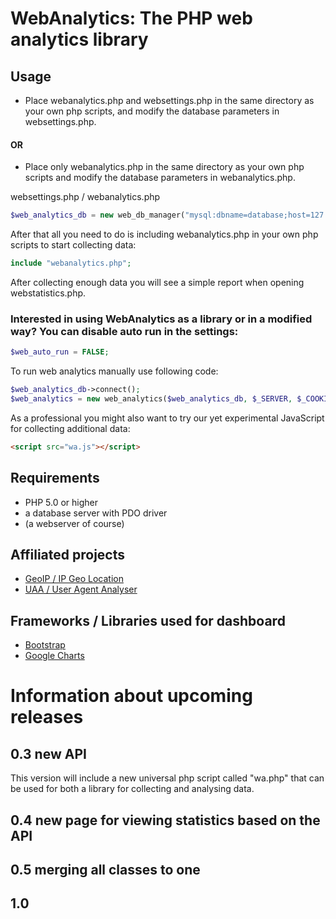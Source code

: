 # WebAnalytics: The PHP web analytics library
## Usage
* Place webanalytics.php and websettings.php in the same directory as your own php scripts, and modify the database parameters in websettings.php.
#### OR
* Place only webanalytics.php in the same directory as your own php scripts and modify the database parameters in webanalytics.php.

websettings.php / webanalytics.php
```php
$web_analytics_db = new web_db_manager("mysql:dbname=database;host=127.0.0.1", "user", "password");
```

After that all you need to do is including webanalytics.php in your own php scripts to start collecting data:
```php
include "webanalytics.php";
```

After collecting enough data you will see a simple report when opening webstatistics.php.

### Interested in using WebAnalytics as a library or in a modified way? You can disable auto run in the settings:
```php
$web_auto_run = FALSE;
```

To run web analytics manually use following code:
```php
$web_analytics_db->connect();
$web_analytics = new web_analytics($web_analytics_db, $_SERVER, $_COOKIE);
```

As a professional you might also want to try our yet experimental JavaScript for collecting additional data:
```html
<script src="wa.js"></script>
```

## Requirements
* PHP 5.0 or higher
* a database server with PDO driver
* (a webserver of course)

## Affiliated projects
* [GeoIP / IP Geo Location](https://geoip.beranek.one)
* [UAA / User Agent Analyser](https://uaa.beranek.one)

## Frameworks / Libraries used for dashboard
* [Bootstrap](https://getbootstrap.com)
* [Google Charts](https://developers.google.com/chart/)

# Information about upcoming releases
## 0.3 new API
This version will include a new universal php script called "wa.php" that can be used for both a library for collecting and analysing data.
## 0.4 new page for viewing statistics based on the API
## 0.5 merging all classes to one
## 1.0
